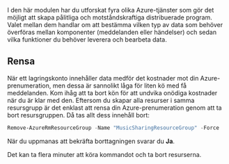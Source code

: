 I den här modulen har du utforskat fyra olika Azure-tjänster som gör det möjligt att skapa pålitliga och motståndskraftiga distribuerade program. Valet mellan dem handlar om att bestämma vilken typ av data som behöver överföras mellan komponenter (meddelanden eller händelser) och sedan vilka funktioner du behöver leverera och bearbeta data.

## <a name="clean-up"></a>Rensa

När ett lagringskonto innehåller data medför det kostnader mot din Azure-prenumeration, men dessa är sannolikt låga för liten kö med få meddelanden. Kom ihåg att ta bort kön för att undvika onödiga kostnader när du är klar med den. Eftersom du skapar alla resurser i samma resursgrupp är det enklast att rensa din Azure-prenumeration genom att ta bort resursgruppen. Då tas allt dess innehåll bort:

```powershell
Remove-AzureRmResourceGroup -Name "MusicSharingResourceGroup" -Force
```

När du uppmanas att bekräfta borttagningen svarar du **Ja**.

Det kan ta flera minuter att köra kommandot och ta bort resurserna.